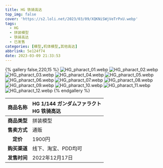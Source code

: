 ```yaml
---
title: HG 铁骑高达
top_img: false
cover: 'https://s2.loli.net/2023/03/09/XQKNiSWjVeTrPxU.webp'
tags:
  - HG
  - 拼装模型
  - 铁骑高达
  - 已发售
categories: [模型,机体模型,其他高达]
abbrlink: 5e124f74
date: 2023-03-09 21:33:53
---
```


{% gallery false,220,15 %}
![HG_pharact_01.webp](https://s2.loli.net/2023/03/09/7ArxTQ4ba39mYCf.webp)
![HG_pharact_02.webp](https://s2.loli.net/2023/03/09/cO9MLPZ8jV4KpvC.webp)
![HG_pharact_03.webp](https://s2.loli.net/2023/03/09/jqm8R7oGa49Hghb.webp)
![HG_pharact_04.webp](https://s2.loli.net/2023/03/09/lS6tzFkiK3r1REJ.webp)
![HG_pharact_05.webp](https://s2.loli.net/2023/03/09/Kwy9jXlNicGk12S.webp)
![HG_pharact_06.webp](https://s2.loli.net/2023/03/09/wtV9WlIibaGqHjy.webp)
![HG_pharact_07.webp](https://s2.loli.net/2023/03/09/X8fZ4S1R9rzD2kx.webp)
![HG_pharact_08.webp](https://s2.loli.net/2023/03/09/ycGPfUWrt4JwbHm.webp)
![HG_pharact_09.webp](https://s2.loli.net/2023/03/09/TbFx2pkP9oLWjhi.webp)
![HG_pharact_10.webp](https://s2.loli.net/2023/03/09/8FitrhGLUWo7PZn.webp)
![HG_pharact_11.webp](https://s2.loli.net/2023/03/09/aYzEhFLef6vnrl1.webp)
![HG_pharact_12.webp](https://s2.loli.net/2023/03/09/XQKNiSWjVeTrPxU.webp)
{% endgallery %}

| **商品名称** | HG 1/144 ガンダムファラクト<br>HG 铁骑高达 |
|:---:|:---|
| **商品类型** | 拼装模型 |
| **售卖方式** | 通贩 |
| **定价** | 1900円 |
| **购买渠道** | 线下、淘宝、PDD均可 |
| **发售时间** | 2022年12月17日 |